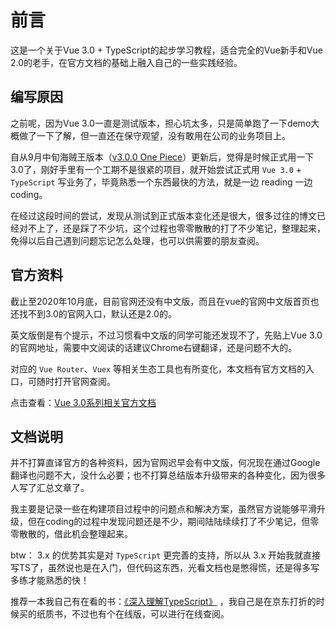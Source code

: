 # 前言

这是一个关于Vue 3.0 + TypeScript的起步学习教程，适合完全的Vue新手和Vue 2.0的老手，在官方文档的基础上融入自己的一些实践经验。

## 编写原因

之前呢，因为Vue 3.0一直是测试版本，担心坑太多，只是简单跑了一下demo大概做了一下了解，但一直还在保守观望，没有敢用在公司的业务项目上。

自从9月中旬海贼王版本（[v3.0.0 One Piece](https://github.com/vuejs/vue-next/releases/tag/v3.0.0)）更新后，觉得是时候正式用一下3.0了，刚好手里有一个工期不是很紧的项目，就开始尝试正式用 `Vue 3.0` + `TypeScript` 写业务了，毕竟熟悉一个东西最快的方法，就是一边 reading 一边 coding。

在经过这段时间的尝试，发现从测试到正式版本变化还是很大，很多过往的博文已经对不上了，还是踩了不少坑，这个过程也零零散散的打了不少笔记，整理起来，免得以后自己遇到问题忘记怎么处理，也可以供需要的朋友查阅。

## 官方资料

截止至2020年10月底，目前官网还没有中文版，而且在vue的官网中文版首页也还找不到3.0的官网入口，默认还是2.0的。

英文版倒是有个提示，不过习惯看中文版的同学可能还发现不了，先贴上Vue 3.0的官网地址，需要中文阅读的话建议Chrome右键翻译，还是问题不大的。

对应的 `Vue Router`、`Vuex` 等相关生态工具也有所变化，本文档有官方文档的入口，可随时打开官网查阅。

点击查看：[Vue 3.0系列相关官方文档](links.md#官方文档)

## 文档说明

并不打算直译官方的各种资料，因为官网迟早会有中文版，何况现在通过Google翻译也问题不大，没什么必要；也不打算总结版本升级带来的各种变化，因为很多人写了汇总文章了。

我主要是记录一些在构建项目过程中的问题点和解决方案，虽然官方说能够平滑升级，但在coding的过程中发现问题还是不少，期间陆陆续续打了不少笔记，但零零散散的，借此机会整理起来。

btw： 3.x 的优势其实是对 `TypeScript` 更完善的支持，所以从 3.x 开始我就直接写TS了，虽然说也是在入门，但代码这东西，光看文档也是憋得慌，还是得多写多练才能熟悉的快！

推荐一本我自己有在看的书：[《深入理解TypeScript》](https://jkchao.github.io/typescript-book-chinese/) ，我自己是在京东打折的时候买的纸质书，不过也有个在线版，可以进行在线查阅。